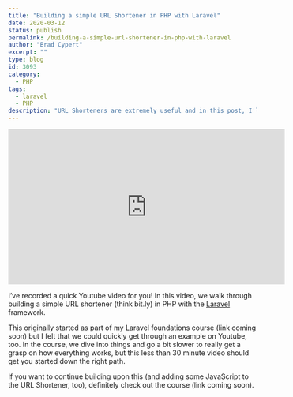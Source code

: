 ```yaml
---
title: "Building a simple URL Shortener in PHP with Laravel"
date: 2020-03-12
status: publish
permalink: /building-a-simple-url-shortener-in-php-with-laravel
author: "Brad Cypert"
excerpt: ""
type: blog
id: 3093
category:
  - PHP
tags:
  - laravel
  - PHP
description: "URL Shorteners are extremely useful and in this post, I'll show you how to build one with Laravel and PHP."
---
```


<iframe width="560" height="315" src="https://www.youtube-nocookie.com/embed/YTD59Bv0rHE" frameborder="0" allow="accelerometer; autoplay; clipboard-write; encrypted-media; gyroscope; picture-in-picture" allowfullscreen></iframe>

I’ve recorded a quick Youtube video for you! In this video, we walk through building
a simple URL shortener (think bit.ly) in PHP with the [Laravel ](https://laravel.com/)framework.

This originally started as part of my Laravel foundations course (link coming soon) but I felt that we could quickly get through an example on Youtube, too. In the course, we dive into things and go a bit slower to really get a grasp on how everything works, but this less than 30 minute video should get you started down the right path.

If you want to continue building upon this (and adding some JavaScript to the URL Shortener, too), definitely check out the course (link coming soon).
